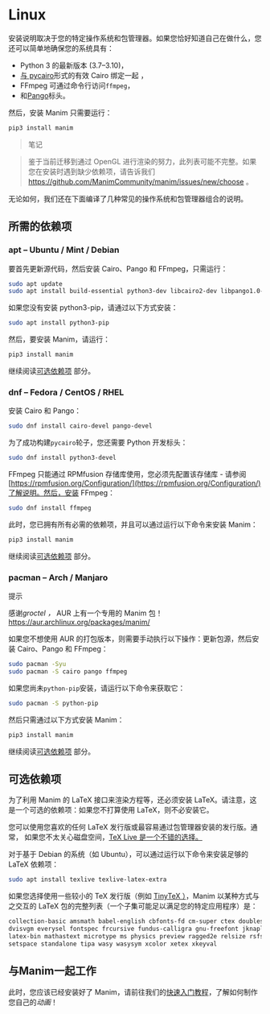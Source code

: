 # Linux

安装说明取决于您的特定操作系统和包管理器。如果您恰好知道自己在做什么，您还可以简单地确保您的系统具有：

- Python 3 的最新版本 (3.7–3.10)，
- [与 pycairo](https://cairographics.org/pycairo/)形式的有效 Cairo 绑定一起 ，
- FFmpeg 可通过命令行访问`ffmpeg`，
- 和[Pango](https://pango.gnome.org)标头。

然后，安装 Manim 只需要运行：

```sh
pip3 install manim
```

> 笔记

> 鉴于当前迁移到通过 OpenGL 进行渲染的努力，此列表可能不完整。如果您在安装时遇到缺少依赖项，请告诉我们 <https://github.com/ManimCommunity/manim/issues/new/choose> 。

无论如何，我们还在下面编译了几种常见的操作系统和包管理器组合的说明。

## 所需的依赖项

### apt – Ubuntu / Mint / Debian 

要首先更新源代码，然后安装 Cairo、Pango 和 FFmpeg，只需运行：

```sh
sudo apt update
sudo apt install build-essential python3-dev libcairo2-dev libpango1.0-dev ffmpeg
```

如果您没有安装 python3-pip，请通过以下方式安装：

```sh
sudo apt install python3-pip
```

然后，要安装 Manim，请运行：

```sh
pip3 install manim
```

继续阅读[可选依赖项]() 部分。

### dnf – Fedora / CentOS / RHEL 

安装 Cairo 和 Pango：

```sh
sudo dnf install cairo-devel pango-devel
```

为了成功构建`pycairo`轮子，您还需要 Python 开发标头：

```sh
sudo dnf install python3-devel
```

FFmpeg 只能通过 RPMfusion 存储库使用，您必须先配置该存储库 - 请参阅[https://rpmfusion.org/Configuration/](https://rpmfusion.org/Configuration/)了解说明。然后，安装 FFmpeg：

```sh
sudo dnf install ffmpeg
```

此时，您已拥有所有必需的依赖项，并且可以通过运行以下命令来安装 Manim：

```sh
pip3 install manim
```

继续阅读[可选依赖项]() 部分。

### pacman – Arch / Manjaro 

提示

感谢*groctel ，* AUR 上有一个专用的 Manim 包！<https://aur.archlinux.org/packages/manim/>

如果您不想使用 AUR 的打包版本，则需要手动执行以下操作：更新包源，然后安装 Cairo、Pango 和 FFmpeg：

```sh
sudo pacman -Syu
sudo pacman -S cairo pango ffmpeg
```

如果您尚未`python-pip`安装，请运行以下命令来获取它：

```sh
sudo pacman -S python-pip
```

然后只需通过以下方式安装 Manim：

```sh
pip3 install manim
```

继续阅读[可选依赖项]() 部分。

## 可选依赖项

为了利用 Manim 的 LaTeX 接口来渲染方程等，还必须安装 LaTeX。请注意，这是一个可选的依赖项：如果您不打算使用 LaTeX，则不必安装它。

您可以使用您喜欢的任何 LaTeX 发行版或最容易通过包管理器安装的发行版。通常， 如果您不太关心磁盘空间，[TeX Live 是一个不错的选择。](https://www.tug.org/texlive/)

对于基于 Debian 的系统（如 Ubuntu），可以通过运行以下命令来安装足够的 LaTeX 依赖项：

```sh
sudo apt install texlive texlive-latex-extra
```

如果您选择使用一些较小的 TeX 发行版（例如 [TinyTeX ）](https://yihui.org/tinytex/)，Manim 以某种方式与之交互的 LaTeX 包的完整列表（一个子集可能足以满足您的特定应用程序）是：

```sh
collection-basic amsmath babel-english cbfonts-fd cm-super ctex doublestroke
dvisvgm everysel fontspec frcursive fundus-calligra gnu-freefont jknapltx
latex-bin mathastext microtype ms physics preview ragged2e relsize rsfs
setspace standalone tipa wasy wasysym xcolor xetex xkeyval
```

## 与Manim一起工作

此时，您应该已经安装好了 Manim，请前往我们的[快速入门教程](../tutorials/quickstart.html)，了解如何制作您自己的*动画*！
